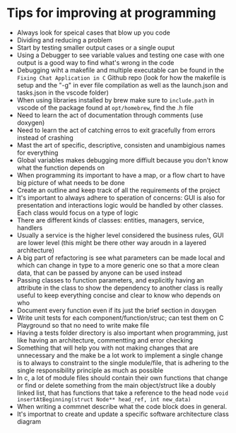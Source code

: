 # Tips for improving at programming

* Always look for speical cases that blow up you code
* Dividing and reducing a problem
* Start by testing smaller output cases or a single ouput
* Using a Debugger to see variable values and testing one case with one output is a good way to find what's wrong in the code
* Debugging wiht a makefile and multiple executable can be found in the `Fixing Chat Application in C` Github repo (look for how the makefile is setup and the "-g" in ever file compilation as well as the launch.json and tasks.json in the vscode folder)
* When using libraries installed by brew make sure to `include.path` in vscode of the package found at `opt/homebrew`, find the .h file
* Need to learn the act of documentation through comments (use doxygen)
* Need to learn the act of catching erros to exit gracefully from errors instead of crashing
* Mast the art of specific, descriptive, consisten and unambigious names for everything
* Global variables makes debugging more diffiult because you don't know what the function depends on
* When programming its important to have a map, or a flow chart to have big picture of what needs to be done
* Create an outline and keep track of all the requirements of the project
* It's important to always adhere to speration of concerns: GUI is also for presentation and interactions logic would be handled by other classes. Each class would focus on a type of logic
* There are different kinds of classes: entities, managers, service, handlers
* Usually a service is the higher level considered the business rules, GUI are lower level (this might be there other way aroudn in a layered architecture)
* A big part of refactoring is see what parameters can be made local and which can change in type to a more generic one so that a more clean data, that can be passed by anyone can be used instead
* Passing classes to function parameters, and explicitly having an attribute in the class to show the dependency to another class is really useful to keep everything concise and clear to know who depends on who
* Document every function even if its just the brief section in doxygen
* Write unit tests for each component/function/struc; can test them on C Playground so that no need to write make file
* Having a tests folder directory is also important when programming, just like having an architecture, commentting and error checking
* Something that will help you with not making changes that are unnecessary and the make be a lot work to implement a single change is to always to constraint to the single module/file, that is adhering to the single responsibility principle as much as possible
* In c, a lot of module files should contain their own functions that change or find or delete something from the main object/struct like a doubly linked list, that has functions that take a reference to the head node `void insertAtBeginning(struct Node** head_ref, int new_data)`
* When writing a commnet describe what the code block does in general.
* It's importnat to create and update a specific software architecture class diagram